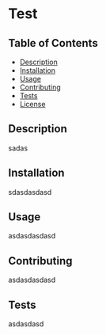 # Test

## Table of Contents
* [Description](#description)
* [Installation](#installation)
* [Usage](#usage)
* [Contributing](#contributing)
* [Tests](#tests)
* [License](#license)

## Description
sadas

## Installation
sdasdasdasd

## Usage
asdasdasdasd

## Contributing
asdasdasdasd

## Tests
asdasdasd
